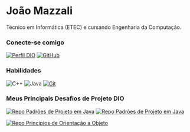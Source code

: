 # João Mazzali
Técnico em Informática (ETEC) e cursando Engenharia da Computação.

### Conecte-se comigo
[![Perfil DIO](https://img.shields.io/badge/-Meu%20Perfil%20na%20DIO-e6f7f1?style=for-the-badge)](https://web.dio.me/users/joaovitormazzali/)
[![GitHub](https://img.shields.io/badge/GitHub-e6f7f1?style=for-the-badge&logo=github&logoColor=57a185)](https://github.com/jmazzali)


### Habilidades
![C++](https://img.shields.io/badge/C%2B%2B-e6f7f1?style=for-the-badge&logo=c%2B%2B&logoColor=57a185)
![Java](https://img.shields.io/badge/Java-e6f7f1?style=for-the-badge&logo=java)
[![Git](https://img.shields.io/badge/Git-e6f7f1?style=for-the-badge&logo=git&logoColor=57a185)](https://git-scm.com/doc)

### Meus Principais Desafios de Projeto DIO
[![Repo Padrões de Projeto em Java](https://github-readme-stats.vercel.app/api/pin/?username=jmazzali&repo=lab-padroes-projeto-java&bg_color=e6f7f1&border_color=30A3DC&show_icons=true&icon_color=30A3DC&title_color=57a185&text_color=57a185)](https://github.com/jmazzali/lab-padroes-projeto-java)
[![Repo Padrões de Projeto em Java](https://github-readme-stats.vercel.app/api/pin/?username=jmazzali&repo=lab-padroes-projeto-spring&bg_color=e6f7f1&border_color=30A3DC&show_icons=true&icon_color=30A3DC&title_color=57a185&text_color=57a185)](https://github.com/jmazzali/lab-padroes-projeto-spring)

[![Repo Principios de Orientação a Objeto](https://github-readme-stats.vercel.app/api/pin/?username=jmazzali&repo=LabOOJava&bg_color=e6f7f1&border_color=30A3DC&show_icons=true&icon_color=30A3DC&title_color=57a185&text_color=57a185)](https://github.com/jmazzali/LabOOJava)
